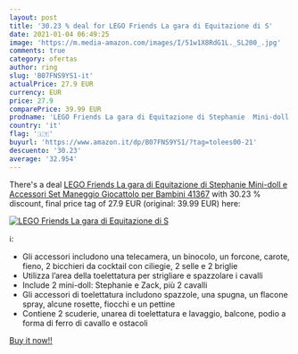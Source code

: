 ```yaml
---
layout: post
title: '30.23 % deal for LEGO Friends La gara di Equitazione di S'
date: 2021-01-04 06:49:25
image: 'https://m.media-amazon.com/images/I/51w1X8RdG1L._SL200_.jpg'
comments: true
category: ofertas
author: ring
slug: 'B07FNS9YS1-it'
actualPrice: 27.9 EUR
currency: EUR
price: 27.9
comparePrice: 39.99 EUR
prodname: 'LEGO Friends La gara di Equitazione di Stephanie  Mini-doll e Accessori  Set Maneggio Giocattolo per Bambini  41367'
country: 'it'
flag: '🇮🇹'
buyurl: 'https://www.amazon.it/dp/B07FNS9YS1/?tag=tolees00-21'
descuento: '30.23'
average: '32.954'
---
```


There's a deal [LEGO Friends La gara di Equitazione di Stephanie  Mini-doll e Accessori  Set Maneggio Giocattolo per Bambini  41367](https://www.amazon.it/dp/B07FNS9YS1/?tag=tolees00-21)  with  30.23 % discount, final price tag of  27.9 EUR (original: 39.99 EUR) here:

[![LEGO Friends La gara di Equitazione di S](https://m.media-amazon.com/images/I/51w1X8RdG1L._SL200_.jpg)](https://www.amazon.it/dp/B07FNS9YS1/?tag=tolees00-21)

ℹ️:

- Gli accessori includono una telecamera, un binocolo, un forcone, carote, fieno, 2 bicchieri da cocktail con ciliegie, 2 selle e 2 briglie
- Utilizza l’area della toelettatura per strigliare e spazzolare i cavalli
- Include 2 mini-doll: Stephanie e Zack, più 2 cavalli
- Gli accessori di toelettatura includono spazzole, una spugna, un flacone spray, alcune rosette, fiocchi e un pettine
- Contiene 2 scuderie, unarea di toelettatura e lavaggio, balcone, podio a forma di ferro di cavallo e ostacoli

[Buy it now!!](https://www.amazon.it/dp/B07FNS9YS1/?tag=tolees00-21)
